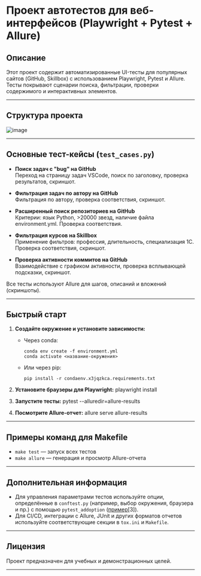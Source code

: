 # Проект автотестов для веб-интерфейсов (Playwright + Pytest + Allure)

## Описание

Этот проект содержит автоматизированные UI-тесты для популярных сайтов (GitHub, Skillbox) с использованием Playwright, Pytest и Allure. Тесты покрывают сценарии поиска, фильтрации, проверки содержимого и интерактивных элементов.

---

## Структура проекта

![image](https://github.com/user-attachments/assets/a3164980-2d10-4667-9490-638413c1bde2)

---

## Основные тест-кейсы (`test_cases.py`)

- **Поиск задач с "bug" на GitHub**  
  Переход на страницу задач VSCode, поиск по заголовку, проверка результатов, скриншот.

- **Фильтрация задач по автору на GitHub**  
  Фильтрация по автору, проверка соответствия, скриншот.

- **Расширенный поиск репозиториев на GitHub**  
  Критерии: язык Python, >20000 звезд, наличие файла environment.yml. Проверка соответствия.

- **Фильтрация курсов на Skillbox**  
  Применение фильтров: профессия, длительность, специализация 1С. Проверка соответствия, скриншот.

- **Проверка активности коммитов на GitHub**  
  Взаимодействие с графиком активности, проверка всплывающей подсказки, скриншот.

Все тесты используют Allure для шагов, описаний и вложений (скриншоты).

---

## Быстрый старт

1. **Создайте окружение и установите зависимости:**
   - Через conda:
     ```
     conda env create -f environment.yml
     conda activate <название-окружения>
     ```
   - Или через pip:
     ```
     pip install -r condaenv.x3jqzkca.requirements.txt
     ```

2. **Установите браузеры для Playwright:**
playwright install

3. **Запустите тесты:**
pytest --alluredir=allure-results

4. **Посмотрите Allure-отчет:**
allure serve allure-results

---

## Примеры команд для Makefile

- `make test` — запуск всех тестов
- `make allure` — генерация и просмотр Allure-отчета

---

## Дополнительная информация

- Для управления параметрами тестов используйте опции, определённые в `conftest.py` (например, выбор окружения, браузера и пр.) с помощью `pytest_addoption` ([пример](https://www.browserstack.com/guide/use-pytest-addoption)[3]).
- Для CI/CD, интеграции с Allure, JUnit и других форматов отчетов используйте соответствующие секции в `tox.ini` и `Makefile`.

---

## Лицензия

Проект предназначен для учебных и демонстрационных целей.

---

